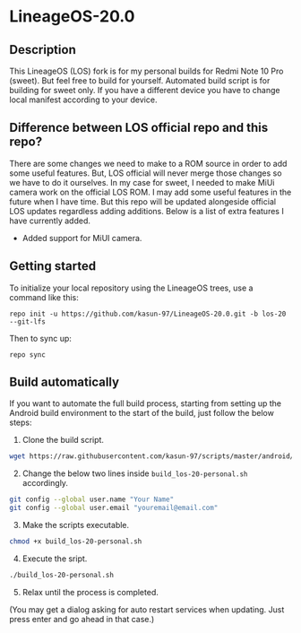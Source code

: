LineageOS-20.0
===========

Description
---------------
This LineageOS (LOS) fork is for my personal builds for Redmi Note 10 Pro (sweet). But feel free to build for yourself. Automated build script is for building for sweet only. If you have a different device you have to change local manifest according to your device.

Difference between LOS official repo and this repo?
---------------

There are some changes we need to make to a ROM source in order to add some useful features. But, LOS official will never merge those changes so we have to do it ourselves. In my case for sweet, I needed to make MiUi camera work on the official LOS ROM. I may add some useful features in the future when I have time. But this repo will be updated alongeside official LOS updates regardless adding additions. Below is a list of extra features I have currently added.  

- Added support for MiUI camera.


Getting started
---------------

To initialize your local repository using the LineageOS trees, use a command like this:
```
repo init -u https://github.com/kasun-97/LineageOS-20.0.git -b los-20 --git-lfs
```
Then to sync up:
```
repo sync
```

Build automatically
---------------

If you want to automate the full build process, starting from setting up the Android build environment to the start of the build, just follow the below steps:

1. Clone the build script.
```bash
wget https://raw.githubusercontent.com/kasun-97/scripts/master/android/build_los-20-personal.sh
```

2. Change the below two lines inside `build_los-20-personal.sh` accordingly.
```bash
git config --global user.name "Your Name"
git config --global user.email "youremail@email.com"
```

3. Make the scripts executable.
```bash
chmod +x build_los-20-personal.sh
```

4. Execute the sript.
```bash
./build_los-20-personal.sh
```

5. Relax until the process is completed.

(You may get a dialog asking for auto restart services when updating. Just press enter and go ahead in that case.)

